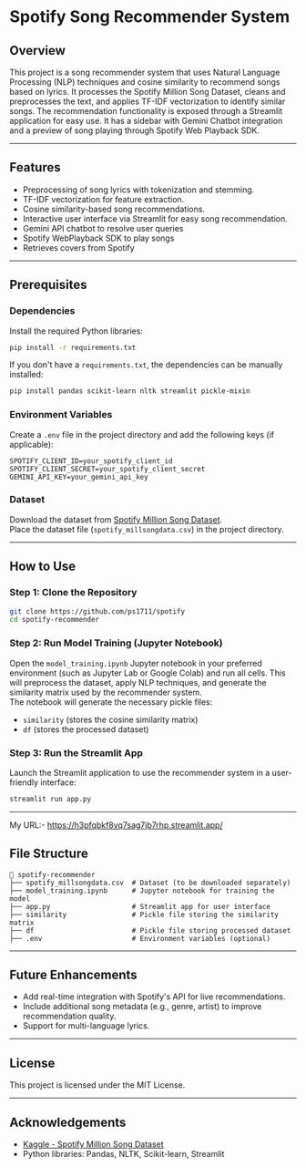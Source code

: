 
# Spotify Song Recommender System  

## Overview  
This project is a song recommender system that uses Natural Language Processing (NLP) techniques and cosine similarity to recommend songs based on lyrics. It processes the Spotify Million Song Dataset, cleans and preprocesses the text, and applies TF-IDF vectorization to identify similar songs. The recommendation functionality is exposed through a Streamlit application for easy use. It has a sidebar with Gemini Chatbot integration and a preview of song playing through Spotify Web Playback SDK.

---

## Features  
- Preprocessing of song lyrics with tokenization and stemming.  
- TF-IDF vectorization for feature extraction.  
- Cosine similarity-based song recommendations.  
- Interactive user interface via Streamlit for easy song recommendation.
- Gemini API chatbot to resolve user queries
- Spotify WebPlayback SDK to play songs
- Retrieves covers from Spotify

---

## Prerequisites  

### Dependencies  
Install the required Python libraries:  
```bash  
pip install -r requirements.txt  
```  

If you don't have a `requirements.txt`, the dependencies can be manually installed:  
```bash  
pip install pandas scikit-learn nltk streamlit pickle-mixin  
```  

### Environment Variables  
Create a `.env` file in the project directory and add the following keys (if applicable):  
```plaintext  
SPOTIFY_CLIENT_ID=your_spotify_client_id  
SPOTIFY_CLIENT_SECRET=your_spotify_client_secret  
GEMINI_API_KEY=your_gemini_api_key  
```  

### Dataset  
Download the dataset from [Spotify Million Song Dataset](https://www.kaggle.com/datasets/notshrirang/spotify-million-song-dataset).  
Place the dataset file (`spotify_millsongdata.csv`) in the project directory.  

---

## How to Use  

### Step 1: Clone the Repository  
```bash  
git clone https://github.com/ps1711/spotify  
cd spotify-recommender  
```  

### Step 2: Run Model Training (Jupyter Notebook)  
Open the `model_training.ipynb` Jupyter notebook in your preferred environment (such as Jupyter Lab or Google Colab) and run all cells. This will preprocess the dataset, apply NLP techniques, and generate the similarity matrix used by the recommender system.  
The notebook will generate the necessary pickle files:  
- `similarity` (stores the cosine similarity matrix)  
- `df` (stores the processed dataset)

### Step 3: Run the Streamlit App  
Launch the Streamlit application to use the recommender system in a user-friendly interface:  
```bash  
streamlit run app.py
```  

---
My URL:- https://h3pfqbkf8vq7sag7jb7rhp.streamlit.app/
## File Structure  
```
📂 spotify-recommender  
├── spotify_millsongdata.csv  # Dataset (to be downloaded separately)  
├── model_training.ipynb      # Jupyter notebook for training the model  
├── app.py                    # Streamlit app for user interface  
├── similarity                # Pickle file storing the similarity matrix  
├── df                        # Pickle file storing processed dataset  
├── .env                      # Environment variables (optional)  
```  

---

## Future Enhancements  
- Add real-time integration with Spotify's API for live recommendations.  
- Include additional song metadata (e.g., genre, artist) to improve recommendation quality.  
- Support for multi-language lyrics.  

---

## License  
This project is licensed under the MIT License.

---

## Acknowledgements  
- [Kaggle - Spotify Million Song Dataset](https://www.kaggle.com/datasets/notshrirang/spotify-million-song-dataset)  
- Python libraries: Pandas, NLTK, Scikit-learn, Streamlit  
